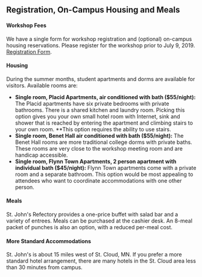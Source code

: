 ## Registration, On-Campus Housing and Meals

#### Workshop Fees

We have a single form for workshop registration and (optional) on-campus housing reservations.  Please register for the workshop prior to July 9, 2019. [Registration Form](https://www.csbsju.edu/forms/8D6H22T02P).


#### Housing

During the summer months, student apartments and dorms are available for visitors.  Available rooms are:

- **Single room, Placid Apartments, air conditioned with bath ($55/night):** The Placid apartments have six private bedrooms with private bathrooms.  There is a shared kitchen and laundry room.  Picking this option gives you your own small hotel room with Internet, sink and shower that is reached by entering the apartment and climbing stairs to your own room.  **This option requires the ability to use stairs.
- **Single room, Benet Hall air conditioned with bath ($55/night):** The Benet Hall rooms are more traditional college dorms with private baths.  These rooms are very close to the workshop meeting room and are handicap accessible.
- **Single room, Flynn Town Apartments, 2 person apartment with individual bath ($45/night):** Flynn Town apartments come with a private room and a separate bathroom.  This option would be most appealing to attendees who want to coordinate accommodations with one other person.

#### Meals

St. John's Refectory provides a one-price buffet with salad bar and a variety of entrees.  Meals can be purchased at the cashier desk.  An 8-meal packet of punches is also an option, with a reduced per-meal cost.

#### More Standard Accommodations

St. John's is about 15 miles west of St. Cloud, MN.  If you prefer a more standard hotel arrangement, there are many hotels in the St. Cloud area less than 30 minutes from campus.

